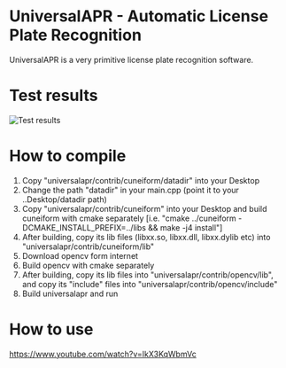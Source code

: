 # UniversalAPR - Automatic License Plate Recognition
UniversalAPR is a very primitive license plate recognition software.

# Test results

![Test results](https://resmim.net/f/gRUsTx.jpg)


# How to compile

1. Copy "universalapr/contrib/cuneiform/datadir" into your Desktop
2. Change the path "datadir" in your main.cpp (point it to your ..Desktop/datadir path)
3. Copy "universalapr/contrib/cuneiform" into your Desktop and build cuneiform with cmake separately [i.e. "cmake ../cuneiform -DCMAKE_INSTALL_PREFIX=../libs && make -j4 install"]
4. After building, copy its lib files (libxx.so, libxx.dll, libxx.dylib etc) into "universalapr/contrib/cuneiform/lib"
5. Download opencv form internet
6. Build opencv with cmake separately
7. After building, copy its lib files into "universalapr/contrib/opencv/lib", and copy its "include" files into "universalapr/contrib/opencv/include"
8. Build universalapr and run

# How to use

https://www.youtube.com/watch?v=IkX3KqWbmVc
